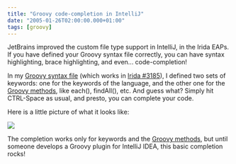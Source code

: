 ```yaml
---
title: "Groovy code-completion in IntelliJ"
date: "2005-01-26T02:00:00.000+01:00"
tags: [groovy]
---
```


JetBrains improved the custom file type support in IntelliJ, in the Irida EAPs. If you have defined your Groovy syntax file correctly, you can have syntax highlighting, brace highlighting, and even... code-completion!

In my [Groovy syntax file](http://glaforge.free.fr/groovy/Groovy.xml) (which works in [Irida #3185](http://www.intellij.net/eap/products/idea/download.jsp)), I defined two sets of keywords: one for the keywords of the language, and the other one for the [Groovy methods](http://groovy.codehaus.org/groovy-jdk.html), like each(), findAll(), etc. And guess what? Simply hit CTRL-Space as usual, and presto, you can complete your code.

Here is a little picture of what it looks like:

![](/img/misc/groovyIntelliJ.jpg)

The completion works only for keywords and the [Groovy methods](http://groovy.codehaus.org/groovy-jdk.html), but until someone develops a Groovy plugin for IntelliJ IDEA, this basic completion rocks!
